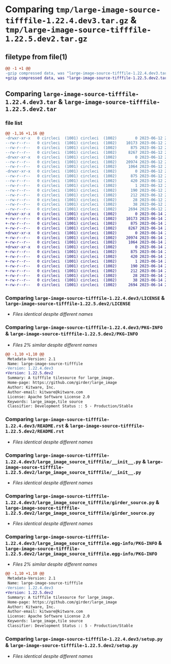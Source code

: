 # Comparing `tmp/large-image-source-tifffile-1.22.4.dev3.tar.gz` & `tmp/large-image-source-tifffile-1.22.5.dev2.tar.gz`

## filetype from file(1)

```diff
@@ -1 +1 @@
-gzip compressed data, was "large-image-source-tifffile-1.22.4.dev3.tar", last modified: Mon Jun 12 21:40:12 2023, max compression
+gzip compressed data, was "large-image-source-tifffile-1.22.5.dev2.tar", last modified: Wed Jun 14 21:14:36 2023, max compression
```

## Comparing `large-image-source-tifffile-1.22.4.dev3.tar` & `large-image-source-tifffile-1.22.5.dev2.tar`

### file list

```diff
@@ -1,16 +1,16 @@
-drwxr-xr-x   0 circleci  (1001) circleci  (1002)        0 2023-06-12 21:40:12.063052 large-image-source-tifffile-1.22.4.dev3/
--rw-r--r--   0 circleci  (1001) circleci  (1002)    10173 2023-06-12 21:40:11.000000 large-image-source-tifffile-1.22.4.dev3/LICENSE
--rw-r--r--   0 circleci  (1001) circleci  (1002)      875 2023-06-12 21:40:12.063052 large-image-source-tifffile-1.22.4.dev3/PKG-INFO
--rw-r--r--   0 circleci  (1001) circleci  (1002)     8267 2023-06-12 21:40:11.000000 large-image-source-tifffile-1.22.4.dev3/README.rst
-drwxr-xr-x   0 circleci  (1001) circleci  (1002)        0 2023-06-12 21:40:12.063052 large-image-source-tifffile-1.22.4.dev3/large_image_source_tifffile/
--rw-r--r--   0 circleci  (1001) circleci  (1002)    20974 2023-06-12 21:38:20.000000 large-image-source-tifffile-1.22.4.dev3/large_image_source_tifffile/__init__.py
--rw-r--r--   0 circleci  (1001) circleci  (1002)     1064 2023-06-12 21:38:20.000000 large-image-source-tifffile-1.22.4.dev3/large_image_source_tifffile/girder_source.py
-drwxr-xr-x   0 circleci  (1001) circleci  (1002)        0 2023-06-12 21:40:12.063052 large-image-source-tifffile-1.22.4.dev3/large_image_source_tifffile.egg-info/
--rw-r--r--   0 circleci  (1001) circleci  (1002)      875 2023-06-12 21:40:11.000000 large-image-source-tifffile-1.22.4.dev3/large_image_source_tifffile.egg-info/PKG-INFO
--rw-r--r--   0 circleci  (1001) circleci  (1002)      420 2023-06-12 21:40:12.000000 large-image-source-tifffile-1.22.4.dev3/large_image_source_tifffile.egg-info/SOURCES.txt
--rw-r--r--   0 circleci  (1001) circleci  (1002)        1 2023-06-12 21:40:11.000000 large-image-source-tifffile-1.22.4.dev3/large_image_source_tifffile.egg-info/dependency_links.txt
--rw-r--r--   0 circleci  (1001) circleci  (1002)      190 2023-06-12 21:40:11.000000 large-image-source-tifffile-1.22.4.dev3/large_image_source_tifffile.egg-info/entry_points.txt
--rw-r--r--   0 circleci  (1001) circleci  (1002)      212 2023-06-12 21:40:11.000000 large-image-source-tifffile-1.22.4.dev3/large_image_source_tifffile.egg-info/requires.txt
--rw-r--r--   0 circleci  (1001) circleci  (1002)       28 2023-06-12 21:40:11.000000 large-image-source-tifffile-1.22.4.dev3/large_image_source_tifffile.egg-info/top_level.txt
--rw-r--r--   0 circleci  (1001) circleci  (1002)       38 2023-06-12 21:40:12.063052 large-image-source-tifffile-1.22.4.dev3/setup.cfg
--rw-r--r--   0 circleci  (1001) circleci  (1002)     2694 2023-06-12 21:38:20.000000 large-image-source-tifffile-1.22.4.dev3/setup.py
+drwxr-xr-x   0 circleci  (1001) circleci  (1002)        0 2023-06-14 21:14:36.697084 large-image-source-tifffile-1.22.5.dev2/
+-rw-r--r--   0 circleci  (1001) circleci  (1002)    10173 2023-06-14 21:14:36.000000 large-image-source-tifffile-1.22.5.dev2/LICENSE
+-rw-r--r--   0 circleci  (1001) circleci  (1002)      875 2023-06-14 21:14:36.697084 large-image-source-tifffile-1.22.5.dev2/PKG-INFO
+-rw-r--r--   0 circleci  (1001) circleci  (1002)     8267 2023-06-14 21:14:36.000000 large-image-source-tifffile-1.22.5.dev2/README.rst
+drwxr-xr-x   0 circleci  (1001) circleci  (1002)        0 2023-06-14 21:14:36.697084 large-image-source-tifffile-1.22.5.dev2/large_image_source_tifffile/
+-rw-r--r--   0 circleci  (1001) circleci  (1002)    20974 2023-06-14 21:12:44.000000 large-image-source-tifffile-1.22.5.dev2/large_image_source_tifffile/__init__.py
+-rw-r--r--   0 circleci  (1001) circleci  (1002)     1064 2023-06-14 21:12:44.000000 large-image-source-tifffile-1.22.5.dev2/large_image_source_tifffile/girder_source.py
+drwxr-xr-x   0 circleci  (1001) circleci  (1002)        0 2023-06-14 21:14:36.697084 large-image-source-tifffile-1.22.5.dev2/large_image_source_tifffile.egg-info/
+-rw-r--r--   0 circleci  (1001) circleci  (1002)      875 2023-06-14 21:14:36.000000 large-image-source-tifffile-1.22.5.dev2/large_image_source_tifffile.egg-info/PKG-INFO
+-rw-r--r--   0 circleci  (1001) circleci  (1002)      420 2023-06-14 21:14:36.000000 large-image-source-tifffile-1.22.5.dev2/large_image_source_tifffile.egg-info/SOURCES.txt
+-rw-r--r--   0 circleci  (1001) circleci  (1002)        1 2023-06-14 21:14:36.000000 large-image-source-tifffile-1.22.5.dev2/large_image_source_tifffile.egg-info/dependency_links.txt
+-rw-r--r--   0 circleci  (1001) circleci  (1002)      190 2023-06-14 21:14:36.000000 large-image-source-tifffile-1.22.5.dev2/large_image_source_tifffile.egg-info/entry_points.txt
+-rw-r--r--   0 circleci  (1001) circleci  (1002)      212 2023-06-14 21:14:36.000000 large-image-source-tifffile-1.22.5.dev2/large_image_source_tifffile.egg-info/requires.txt
+-rw-r--r--   0 circleci  (1001) circleci  (1002)       28 2023-06-14 21:14:36.000000 large-image-source-tifffile-1.22.5.dev2/large_image_source_tifffile.egg-info/top_level.txt
+-rw-r--r--   0 circleci  (1001) circleci  (1002)       38 2023-06-14 21:14:36.697084 large-image-source-tifffile-1.22.5.dev2/setup.cfg
+-rw-r--r--   0 circleci  (1001) circleci  (1002)     2694 2023-06-14 21:12:44.000000 large-image-source-tifffile-1.22.5.dev2/setup.py
```

### Comparing `large-image-source-tifffile-1.22.4.dev3/LICENSE` & `large-image-source-tifffile-1.22.5.dev2/LICENSE`

 * *Files identical despite different names*

### Comparing `large-image-source-tifffile-1.22.4.dev3/PKG-INFO` & `large-image-source-tifffile-1.22.5.dev2/PKG-INFO`

 * *Files 2% similar despite different names*

```diff
@@ -1,10 +1,10 @@
 Metadata-Version: 2.1
 Name: large-image-source-tifffile
-Version: 1.22.4.dev3
+Version: 1.22.5.dev2
 Summary: A tifffile tilesource for large_image.
 Home-page: https://github.com/girder/large_image
 Author: Kitware, Inc.
 Author-email: kitware@kitware.com
 License: Apache Software License 2.0
 Keywords: large_image,tile source
 Classifier: Development Status :: 5 - Production/Stable
```

### Comparing `large-image-source-tifffile-1.22.4.dev3/README.rst` & `large-image-source-tifffile-1.22.5.dev2/README.rst`

 * *Files identical despite different names*

### Comparing `large-image-source-tifffile-1.22.4.dev3/large_image_source_tifffile/__init__.py` & `large-image-source-tifffile-1.22.5.dev2/large_image_source_tifffile/__init__.py`

 * *Files identical despite different names*

### Comparing `large-image-source-tifffile-1.22.4.dev3/large_image_source_tifffile/girder_source.py` & `large-image-source-tifffile-1.22.5.dev2/large_image_source_tifffile/girder_source.py`

 * *Files identical despite different names*

### Comparing `large-image-source-tifffile-1.22.4.dev3/large_image_source_tifffile.egg-info/PKG-INFO` & `large-image-source-tifffile-1.22.5.dev2/large_image_source_tifffile.egg-info/PKG-INFO`

 * *Files 2% similar despite different names*

```diff
@@ -1,10 +1,10 @@
 Metadata-Version: 2.1
 Name: large-image-source-tifffile
-Version: 1.22.4.dev3
+Version: 1.22.5.dev2
 Summary: A tifffile tilesource for large_image.
 Home-page: https://github.com/girder/large_image
 Author: Kitware, Inc.
 Author-email: kitware@kitware.com
 License: Apache Software License 2.0
 Keywords: large_image,tile source
 Classifier: Development Status :: 5 - Production/Stable
```

### Comparing `large-image-source-tifffile-1.22.4.dev3/setup.py` & `large-image-source-tifffile-1.22.5.dev2/setup.py`

 * *Files identical despite different names*


